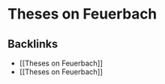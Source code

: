 # Theses on Feuerbach



<a id="org650d94a"></a>

## Backlinks

-   [[Theses on Feuerbach]]
-   [[Theses on Feuerbach]]
